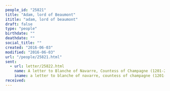 ```yaml
---
people_id: "25821"
title: "Adam, lord of Beaumont"
ititle: "adam, lord of beaumont"
draft: false
type: "people"
birthdate: ""
deathdate: ""
social_title: ""
created: "2016-06-03"
modified: "2016-06-03"
url: "/people/25821.html"
sent:
  - url: letter/25822.html
    name: A letter to Blanche of Navarre, Countess of Champagne (1201-22)
    iname: a letter to blanche of navarre, countess of champagne (1201-22)
received:
---
```

